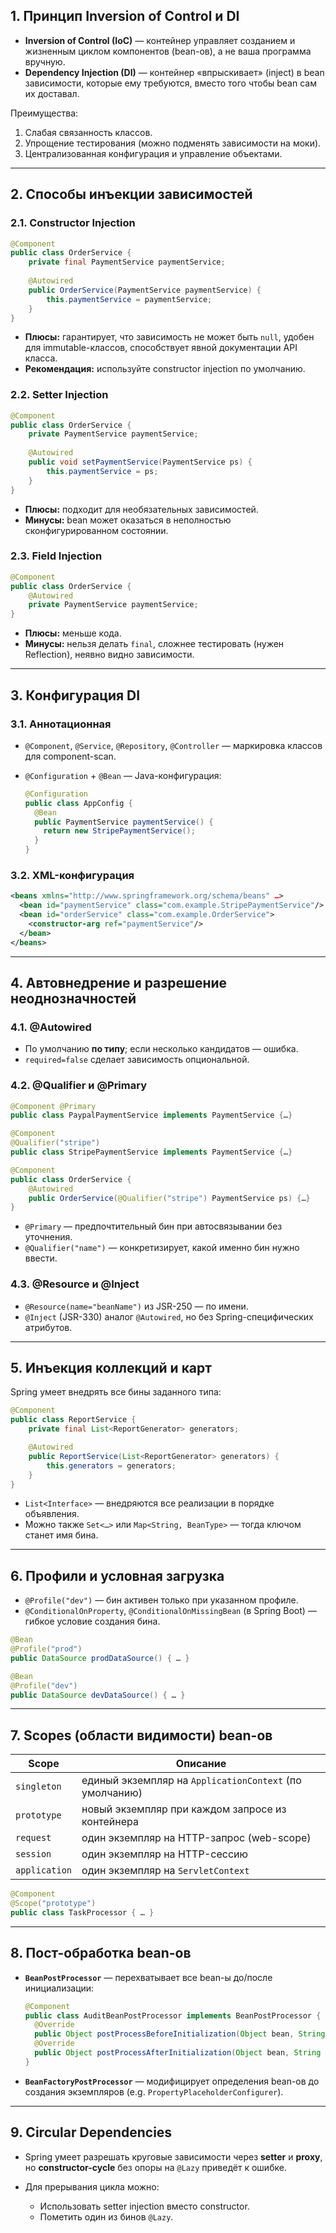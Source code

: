 
## 1. Принцип Inversion of Control и DI

* **Inversion of Control (IoC)** — контейнер управляет созданием и жизненным циклом компонентов (bean-ов), а не ваша программа вручную.
* **Dependency Injection (DI)** — контейнер «впрыскивает» (inject) в bean зависимости, которые ему требуются, вместо того чтобы bean сам их доставал.

Преимущества:

1. Слабая связанность классов.
2. Упрощение тестирования (можно подменять зависимости на моки).
3. Централизованная конфигурация и управление объектами.

---

## 2. Способы инъекции зависимостей

### 2.1. Constructor Injection

```java
@Component
public class OrderService {
    private final PaymentService paymentService;
    
    @Autowired
    public OrderService(PaymentService paymentService) {
        this.paymentService = paymentService;
    }
}
```

* **Плюсы:** гарантирует, что зависимость не может быть `null`, удобен для immutable-классов, способствует явной документации API класса.
* **Рекомендация:** используйте constructor injection по умолчанию.

### 2.2. Setter Injection

```java
@Component
public class OrderService {
    private PaymentService paymentService;
    
    @Autowired
    public void setPaymentService(PaymentService ps) {
        this.paymentService = ps;
    }
}
```

* **Плюсы:** подходит для необязательных зависимостей.
* **Минусы:** bean может оказаться в неполностью сконфигурированном состоянии.

### 2.3. Field Injection

```java
@Component
public class OrderService {
    @Autowired
    private PaymentService paymentService;
}
```

* **Плюсы:** меньше кода.
* **Минусы:** нельзя делать `final`, сложнее тестировать (нужен Reflection), неявно видно зависимости.

---

## 3. Конфигурация DI

### 3.1. Аннотационная

* `@Component`, `@Service`, `@Repository`, `@Controller` — маркировка классов для component-scan.
* `@Configuration` + `@Bean` — Java-конфигурация:

  ```java
  @Configuration
  public class AppConfig {
    @Bean
    public PaymentService paymentService() {
      return new StripePaymentService();
    }
  }
  ```

### 3.2. XML-конфигурация

```xml
<beans xmlns="http://www.springframework.org/schema/beans" …>
  <bean id="paymentService" class="com.example.StripePaymentService"/>
  <bean id="orderService" class="com.example.OrderService">
    <constructor-arg ref="paymentService"/>
  </bean>
</beans>
```

---

## 4. Автовнедрение и разрешение неоднозначностей

### 4.1. @Autowired

* По умолчанию **по типу**; если несколько кандидатов — ошибка.
* `required=false` сделает зависимость опциональной.

### 4.2. @Qualifier и @Primary

```java
@Component @Primary
public class PaypalPaymentService implements PaymentService {…}

@Component
@Qualifier("stripe")
public class StripePaymentService implements PaymentService {…}

@Component
public class OrderService {
    @Autowired
    public OrderService(@Qualifier("stripe") PaymentService ps) {…}
}
```

* `@Primary` — предпочтительный бин при автосвязывании без уточнения.
* `@Qualifier("name")` — конкретизирует, какой именно бин нужно ввести.

### 4.3. @Resource и @Inject

* `@Resource(name="beanName")` из JSR-250 — по имени.
* `@Inject` (JSR-330) аналог `@Autowired`, но без Spring-специфических атрибутов.

---

## 5. Инъекция коллекций и карт

Spring умеет внедрять все бины заданного типа:

```java
@Component
public class ReportService {
    private final List<ReportGenerator> generators;

    @Autowired
    public ReportService(List<ReportGenerator> generators) {
        this.generators = generators;
    }
}
```

* `List<Interface>` — внедряются все реализации в порядке объявления.
* Можно также `Set<…>` или `Map<String, BeanType>` — тогда ключом станет имя бина.

---

## 6. Профили и условная загрузка

* `@Profile("dev")` — бин активен только при указанном профиле.
* `@ConditionalOnProperty`, `@ConditionalOnMissingBean` (в Spring Boot) — гибкое условие создания бина.

```java
@Bean
@Profile("prod")
public DataSource prodDataSource() { … }

@Bean
@Profile("dev")
public DataSource devDataSource() { … }
```

---

## 7. Scopes (области видимости) bean-ов

| Scope         | Описание                                                |
| ------------- | ------------------------------------------------------- |
| `singleton`   | единый экземпляр на `ApplicationContext` (по умолчанию) |
| `prototype`   | новый экземпляр при каждом запросе из контейнера        |
| `request`     | один экземпляр на HTTP-запрос (web-scope)               |
| `session`     | один экземпляр на HTTP-сессию                           |
| `application` | один экземпляр на `ServletContext`                      |

```java
@Component
@Scope("prototype")
public class TaskProcessor { … }
```

---

## 8. Пост-обработка bean-ов

* **`BeanPostProcessor`** — перехватывает все bean-ы до/после инициализации:

  ```java
  @Component
  public class AuditBeanPostProcessor implements BeanPostProcessor {
    @Override
    public Object postProcessBeforeInitialization(Object bean, String name) { … }
    @Override
    public Object postProcessAfterInitialization(Object bean, String name) { … }
  }
  ```

* **`BeanFactoryPostProcessor`** — модифицирует определения bean-ов до создания экземпляров (e.g. `PropertyPlaceholderConfigurer`).

---

## 9. Circular Dependencies

* Spring умеет разрешать круговые зависимости через **setter** и **proxy**, но **constructor-cycle** без опоры на `@Lazy` приведёт к ошибке.
* Для прерывания цикла можно:

    * Использовать setter injection вместо constructor.
    * Пометить один из бинов `@Lazy`.
